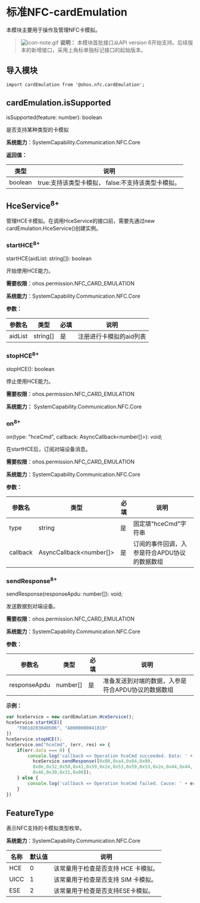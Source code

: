 # 标准NFC-cardEmulation

本模块主要用于操作及管理NFC卡模拟。

> ![icon-note.gif](public_sys-resources/icon-note.gif) **说明：**
> 本模块首批接口从API version 6开始支持。后续版本的新增接口，采用上角标单独标记接口的起始版本。


## 导入模块

```
import cardEmulation from '@ohos.nfc.cardEmulation';
```


## cardEmulation.isSupported

isSupported(feature: number): boolean

是否支持某种类型的卡模拟

**系统能力**：SystemCapability.Communication.NFC.Core

**返回值：**

  | **类型** | **说明** |
  | -------- | -------- |
  | boolean | true:支持该类型卡模拟，&nbsp;false:不支持该类型卡模拟。 |

## HceService<sup>8+</sup>

管理HCE卡模拟。在调用HceService的接口前，需要先通过new cardEmulation.HceService()创建实例。

### startHCE<sup>8+</sup>

startHCE(aidList: string[]): boolean

开始使用HCE能力。

**需要权限**：ohos.permission.NFC_CARD_EMULATION

**系统能力**：SystemCapability.Communication.NFC.Core

**参数：**

| 参数名  | 类型     | 必填 | 说明                    |
| ------- | -------- | ---- | ----------------------- |
| aidList | string[] | 是   | 注册进行卡模拟的aid列表 |

### stopHCE<sup>8+</sup>

stopHCE(): boolean

停止使用HCE能力。

**需要权限**：ohos.permission.NFC_CARD_EMULATION

**系统能力：** SystemCapability.Communication.NFC.Core

### on<sup>8+</sup>

on(type: "hceCmd", callback: AsyncCallback<number[]>): void;

在startHCE后，订阅对端设备消息。

**需要权限**：ohos.permission.NFC_CARD_EMULATION

**系统能力**：SystemCapability.Communication.NFC.Core

**参数：**

| 参数名   | 类型                    | 必填 | 说明                                         |
| -------- | ----------------------- | ---- | -------------------------------------------- |
| type     | string                  | 是   | 固定填"hceCmd"字符串                         |
| callback | AsyncCallback<number[]> | 是   | 订阅的事件回调，入参是符合APDU协议的数据数组 |

### sendResponse<sup>8+</sup>

sendResponse(responseApdu: number[]): void;

发送数据到对端设备。

**需要权限**：ohos.permission.NFC_CARD_EMULATION

**系统能力**：SystemCapability.Communication.NFC.Core

**参数：**

| 参数名       | 类型     | 必填 | 说明                                               |
| ------------ | -------- | ---- | -------------------------------------------------- |
| responseApdu | number[] | 是   | 准备发送到对端的数据，入参是符合APDU协议的数据数组 |

**示例：**

```js
var hceService = new cardEmulation.HceService();
hceService.startHCE([
    "F0010203040506", "A0000000041010"
])
hceService.stopHCE();
hceService.on("hceCmd", (err, res) => {
    if(err.data === 0) {
        console.log('callback => Operation hceCmd succeeded. Data: ' + JSON.stringify(res));
          hceService.sendResponse([0x00,0xa4,0x04,0x00,
          0x0e,0x32,0x50,0x41,0x59,0x2e,0x53,0x59,0x53,0x2e,0x44,0x44,
          0x46,0x30,0x31,0x00]);
    } else {
        console.log('callback => Operation hceCmd failed. Cause: ' + err.data);
    }
})
```
## FeatureType

表示NFC支持的卡模拟类型枚举。

**系统能力**：SystemCapability.Communication.NFC.Core

| 名称 | 默认值 | 说明 |
| -------- | -------- | -------- |
| HCE | 0 | 该常量用于检查是否支持 HCE 卡模拟。 |
| UICC | 1 | 该常量用于检查是否支持 SIM 卡模拟。 |
| ESE | 2      | 该常量用于检查是否支持ESE卡模拟。 |

